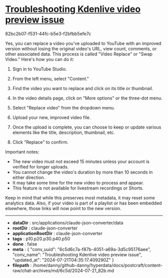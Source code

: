# [Troubleshooting Kdenlive video preview issue](https://claude.ai/chat/6c5d6c7a-f87b-4051-a69a-3d5c95176aee)

82bc2b07-f531-44fc-b5e3-f2bfbb5efe7c

 Yes, you can replace a video you've uploaded to YouTube with an improved version without losing the original video's URL, view count, comments, or other associated data. This process is called "Video Replace" or "Swap Video." Here's how you can do it:

1. Sign in to YouTube Studio.

2. From the left menu, select "Content."

3. Find the video you want to replace and click on its title or thumbnail.

4. In the video details page, click on "More options" or the three-dot menu.

5. Select "Replace video" from the dropdown menu.

6. Upload your new, improved video file.

7. Once the upload is complete, you can choose to keep or update various elements like the title, description, thumbnail, etc.

8. Click "Replace" to confirm.

Important notes:
- The new video must not exceed 15 minutes unless your account is verified for longer uploads.
- You cannot change the video's duration by more than 10 seconds in either direction.
- It may take some time for the new video to process and appear.
- This feature is not available for livestream recordings or Shorts.

Keep in mind that while this preserves most metadata, it may reset some analytics data. Also, if your video is part of a playlist or has been embedded elsewhere, those links will now point to the new version.

---

* **dataDir** : src/applications/claude-json-converter/data
* **rootDir** : claude-json-converter
* **applicationRootDir** : claude-json-converter
* **tags** : p10.p20.p30.p40.p50
* **done** : false
* **meta** : {
  "conv_uuid": "6c5d6c7a-f87b-4051-a69a-3d5c95176aee",
  "conv_name": "Troubleshooting Kdenlive video preview issue",
  "updated_at": "2024-07-21T04:35:17.409290Z"
}
* **filepath** : /home/danny/github-danny/hyperdata/docs/postcraft/content-raw/chat-archives/md/6c5d/2024-07-21_82b.md